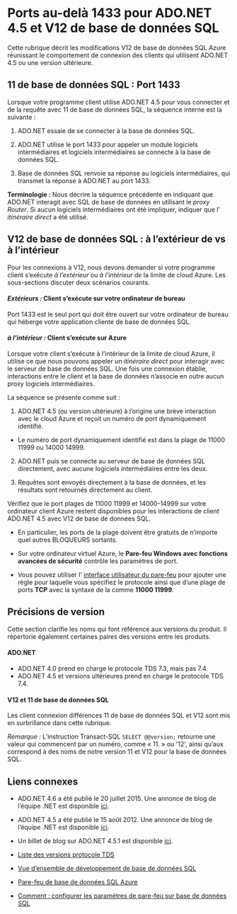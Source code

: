 <properties 
    pageTitle="Ports au-delà 1433 pour la base de données SQL | Microsoft Azure"
    description="Connexions client ADO.NET vers V12 de base de données SQL Azure parfois ignorer le proxy et d’interagissent directement avec la base de données. Ports différent de 1433 sont importants."
    services="sql-database"
    documentationCenter=""
    authors="MightyPen"
    manager="jhubbard"
    editor="" />


<tags 
    ms.service="sql-database" 
    ms.workload="drivers"
    ms.tgt_pltfrm="na" 
    ms.devlang="na" 
    ms.topic="article" 
    ms.date="08/17/2016"
    ms.author="annemill"/>


# <a name="ports-beyond-1433-for-adonet-45-and-sql-database-v12"></a>Ports au-delà 1433 pour ADO.NET 4.5 et V12 de base de données SQL


Cette rubrique décrit les modifications V12 de base de données SQL Azure réunissant le comportement de connexion des clients qui utilisent ADO.NET 4.5 ou une version ultérieure.


## <a name="v11-of-sql-database-port-1433"></a>11 de base de données SQL : Port 1433


Lorsque votre programme client utilise ADO.NET 4.5 pour vous connecter et de la requête avec 11 de base de données SQL, la séquence interne est la suivante :


1. ADO.NET essaie de se connecter à la base de données SQL.

2. ADO.NET utilise le port 1433 pour appeler un module logiciels intermédiaires et logiciels intermédiaires se connecte à la base de données SQL.

3. Base de données SQL renvoie sa réponse au logiciels intermédiaires, qui transmet la réponse à ADO.NET au port 1433.


**Terminologie :** Nous décrire la séquence précédente en indiquant que ADO.NET interagit avec SQL de base de données en utilisant le *proxy Router*. Si aucun logiciels intermédiaires ont été impliquer, indiquer que l' *itinéraire direct* a été utilisé.


## <a name="v12-of-sql-database-outside-vs-inside"></a>V12 de base de données SQL : à l’extérieur de vs à l’intérieur


Pour les connexions à V12, nous devons demander si votre programme client s’exécute *à l’extérieur* ou *à l’intérieur de* la limite de cloud Azure. Les sous-sections discuter deux scénarios courants.


#### <a name="outside-client-runs-on-your-desktop-computer"></a>*Extérieurs :* Client s’exécute sur votre ordinateur de bureau


Port 1433 est le seul port qui doit être ouvert sur votre ordinateur de bureau qui héberge votre application cliente de base de données SQL.


#### <a name="inside-client-runs-on-azure"></a>*à l’intérieur :* Client s’exécute sur Azure


Lorsque votre client s’exécute à l’intérieur de la limite de cloud Azure, il utilise ce que nous pouvons appeler un *itinéraire direct* pour interagir avec le serveur de base de données SQL. Une fois une connexion établie, interactions entre le client et la base de données n’associe en outre aucun proxy logiciels intermédiaires.


La séquence se présente comme suit :


1. ADO.NET 4.5 (ou version ultérieure) à l’origine une brève interaction avec le cloud Azure et reçoit un numéro de port dynamiquement identifié.
 - Le numéro de port dynamiquement identifié est dans la plage de 11000 11999 ou 14000 14999.

2. ADO.NET puis se connecte au serveur de base de données SQL directement, avec aucune logiciels intermédiaires entre les deux.

3. Requêtes sont envoyés directement à la base de données, et les résultats sont retournés directement au client.


Vérifiez que le port plages de 11000 11999 et 14000-14999 sur votre ordinateur client Azure restent disponibles pour les interactions de client ADO.NET 4.5 avec V12 de base de données SQL.

- En particulier, les ports de la plage doivent être gratuits de n’importe quel autres BLOQUEURS sortants.

- Sur votre ordinateur virtuel Azure, le **Pare-feu Windows avec fonctions avancées de sécurité** contrôle les paramètres de port.
 - Vous pouvez utiliser l' [interface utilisateur du pare-feu](http://msdn.microsoft.com/library/cc646023.aspx) pour ajouter une règle pour laquelle vous spécifiez le protocole ainsi que d’une plage de ports **TCP** avec la syntaxe de la comme **11000 11999**.


## <a name="version-clarifications"></a>Précisions de version


Cette section clarifie les noms qui font référence aux versions du produit. Il répertorie également certaines paires des versions entre les produits.


#### <a name="adonet"></a>ADO.NET


- ADO.NET 4.0 prend en charge le protocole TDS 7.3, mais pas 7.4.
- ADO.NET 4.5 et versions ultérieures prend en charge le protocole TDS 7.4.


#### <a name="sql-database-v11-and-v12"></a>V12 et 11 de base de données SQL


Les client connexion différences 11 de base de données SQL et V12 sont mis en surbrillance dans cette rubrique.


*Remarque :* L’instruction Transact-SQL `SELECT @@version;` retourne une valeur qui commencent par un numéro, comme « 11. » ou '12', ainsi qu’aux correspond à des noms de notre version 11 et V12 pour la base de données SQL.


## <a name="related-links"></a>Liens connexes


- ADO.NET 4.6 a été publié le 20 juillet 2015. Une annonce de blog de l’équipe .NET est disponible [ici](http://blogs.msdn.com/b/dotnet/archive/2015/07/20/announcing-net-framework-4-6.aspx).


- ADO.NET 4.5 a été publié le 15 août 2012. Une annonce de blog de l’équipe .NET est disponible [ici](http://blogs.msdn.com/b/dotnet/archive/2012/08/15/announcing-the-release-of-net-framework-4-5-rtm-product-and-source-code.aspx).
 - Un billet de blog sur ADO.NET 4.5.1 est disponible [ici](http://blogs.msdn.com/b/dotnet/archive/2013/06/26/announcing-the-net-framework-4-5-1-preview.aspx).


- [Liste des versions protocole TDS](http://www.freetds.org/userguide/tdshistory.htm)


- [Vue d’ensemble de développement de base de données SQL](sql-database-develop-overview.md)


- [Pare-feu de base de données SQL Azure](sql-database-firewall-configure.md)


- [Comment : configurer les paramètres de pare-feu sur base de données SQL](sql-database-configure-firewall-settings.md)


